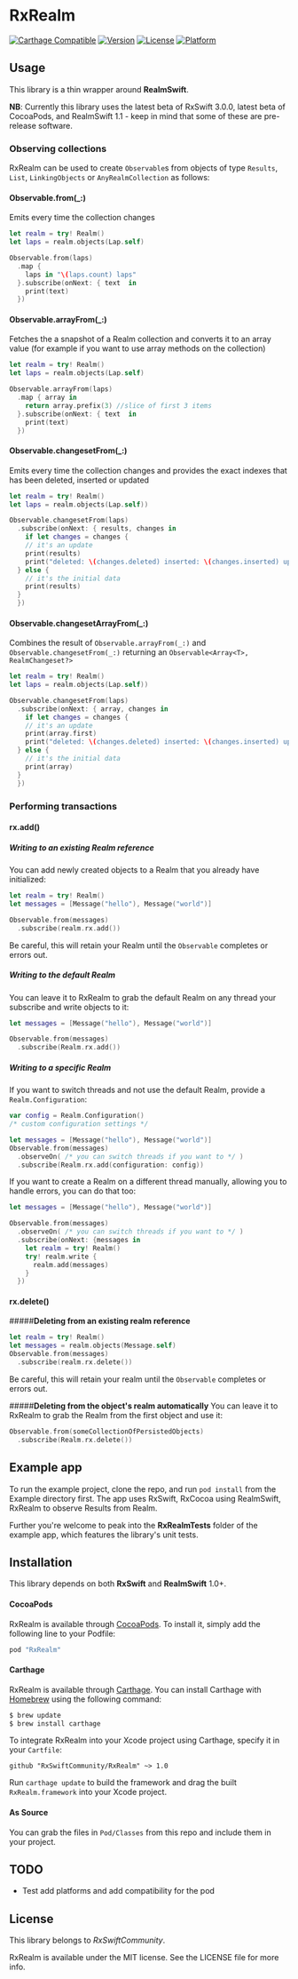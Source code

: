 # RxRealm

[![Carthage Compatible](https://img.shields.io/badge/Carthage-compatible-4BC51D.svg?style=flat)](https://github.com/Carthage/Carthage)
[![Version](https://img.shields.io/cocoapods/v/RxRealm.svg?style=flat)](http://cocoapods.org/pods/RxRealm)
[![License](https://img.shields.io/cocoapods/l/RxRealm.svg?style=flat)](http://cocoapods.org/pods/RxRealm)
[![Platform](https://img.shields.io/cocoapods/p/RxRealm.svg?style=flat)](http://cocoapods.org/pods/RxRealm)

## Usage

This library is a thin wrapper around __RealmSwift__.

**NB**: Currently this library uses the latest beta of RxSwift 3.0.0, latest beta of CocoaPods, and RealmSwift 1.1 - keep in mind that some of these are pre-release software.

### Observing collections

RxRealm can be used to create `Observable`s from objects of type `Results`, `List`, `LinkingObjects` or `AnyRealmCollection` as follows:

#### Observable.from(_:)
Emits every time the collection changes

```swift
let realm = try! Realm()
let laps = realm.objects(Lap.self)

Observable.from(laps)
  .map { 
    laps in "\(laps.count) laps"
  }.subscribe(onNext: { text  in
    print(text)
  })
```

#### Observable.arrayFrom(_:)
Fetches the a snapshot of a Realm collection and converts it to an array value (for example if you want to use array methods on the collection)

```swift
let realm = try! Realm()
let laps = realm.objects(Lap.self)

Observable.arrayFrom(laps)
  .map { array in
    return array.prefix(3) //slice of first 3 items
  }.subscribe(onNext: { text  in
    print(text)
  })
```

#### Observable.changesetFrom(_:)
Emits every time the collection changes and provides the exact indexes that has been deleted, inserted or updated

```swift
let realm = try! Realm()
let laps = realm.objects(Lap.self))

Observable.changesetFrom(laps)
  .subscribe(onNext: { results, changes in
    if let changes = changes {
    // it's an update
    print(results)
    print("deleted: \(changes.deleted) inserted: \(changes.inserted) updated: \(changes.updated)")
  } else {
    // it's the initial data
    print(results)
  }
  })
```

#### Observable.changesetArrayFrom(_:)
Combines the result of `Observable.arrayFrom(_:)` and `Observable.changesetFrom(_:)` returning an `Observable<Array<T>, RealmChangeset?>`

```swift
let realm = try! Realm()
let laps = realm.objects(Lap.self))

Observable.changesetFrom(laps)
  .subscribe(onNext: { array, changes in
    if let changes = changes {
    // it's an update
    print(array.first)
    print("deleted: \(changes.deleted) inserted: \(changes.inserted) updated: \(changes.updated)")
  } else {
    // it's the initial data
    print(array)
  }
  })
```

### Performing transactions

#### rx.add()
##### **Writing to an existing Realm reference**

You can add newly created objects to a Realm that you already have initialized:

```swift
let realm = try! Realm()
let messages = [Message("hello"), Message("world")]

Observable.from(messages)
  .subscribe(realm.rx.add())
```

Be careful, this will retain your Realm until the `Observable` completes or errors out.

##### **Writing to the default Realm**
You can leave it to RxRealm to grab the default Realm on any thread your subscribe and write objects to it:

```swift
let messages = [Message("hello"), Message("world")]

Observable.from(messages)
  .subscribe(Realm.rx.add())
```

##### **Writing to a specific Realm**
If you want to switch threads and not use the default Realm, provide a `Realm.Configuration`:

```swift
var config = Realm.Configuration()
/* custom configuration settings */

let messages = [Message("hello"), Message("world")]
Observable.from(messages)
  .observeOn( /* you can switch threads if you want to */ )     
  .subscribe(Realm.rx.add(configuration: config))
```

If you want to create a Realm on a different thread manually, allowing you to handle errors, you can do that too:

```swift
let messages = [Message("hello"), Message("world")]

Observable.from(messages)
  .observeOn( /* you can switch threads if you want to */ )
  .subscribe(onNext: {messages in
    let realm = try! Realm()
    try! realm.write {
      realm.add(messages)
    }
  })
```

#### rx.delete()

#####**Deleting from an existing realm reference**
```swift
let realm = try! Realm()
let messages = realm.objects(Message.self)
Observable.from(messages)
  .subscribe(realm.rx.delete())
```

Be careful, this will retain your realm until the `Observable` completes or errors out.

#####**Deleting from the object's realm automatically**
You can leave it to RxRealm to grab the Realm from the first object and use it:

```swift
Observable.from(someCollectionOfPersistedObjects)
  .subscribe(Realm.rx.delete())
```


## Example app

To run the example project, clone the repo, and run `pod install` from the Example directory first. The app uses RxSwift, RxCocoa using RealmSwift, RxRealm to observe Results from Realm.

Further you're welcome to peak into the __RxRealmTests__ folder of the example app, which features the library's unit tests.

## Installation

This library depends on both __RxSwift__ and __RealmSwift__ 1.0+.

#### CocoaPods
RxRealm is available through [CocoaPods](http://cocoapods.org). To install it, simply add the following line to your Podfile:

```ruby
pod "RxRealm"
```

#### Carthage

RxRealm is available through [Carthage](https://github.com/Carthage/Carthage). You can install Carthage with [Homebrew](http://brew.sh/) using the following command:

```bash
$ brew update
$ brew install carthage
```

To integrate RxRealm into your Xcode project using Carthage, specify it in your `Cartfile`:

```ogdl
github "RxSwiftCommunity/RxRealm" ~> 1.0
```

Run `carthage update` to build the framework and drag the built `RxRealm.framework` into your Xcode project.

#### As Source

You can grab the files in `Pod/Classes` from this repo and include them in your project.

## TODO

* Test add platforms and add compatibility for the pod

## License

This library belongs to _RxSwiftCommunity_.

RxRealm is available under the MIT license. See the LICENSE file for more info.
